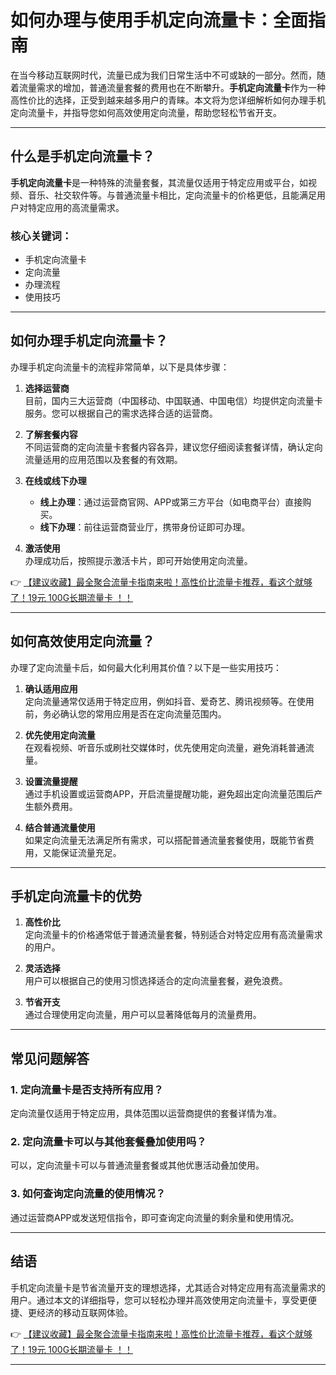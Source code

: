 # 如何办理与使用手机定向流量卡：全面指南

在当今移动互联网时代，流量已成为我们日常生活中不可或缺的一部分。然而，随着流量需求的增加，普通流量套餐的费用也在不断攀升。**手机定向流量卡**作为一种高性价比的选择，正受到越来越多用户的青睐。本文将为您详细解析如何办理手机定向流量卡，并指导您如何高效使用定向流量，帮助您轻松节省开支。

---

## 什么是手机定向流量卡？

**手机定向流量卡**是一种特殊的流量套餐，其流量仅适用于特定应用或平台，如视频、音乐、社交软件等。与普通流量卡相比，定向流量卡的价格更低，且能满足用户对特定应用的高流量需求。

### 核心关键词：
- 手机定向流量卡
- 定向流量
- 办理流程
- 使用技巧

---

## 如何办理手机定向流量卡？

办理手机定向流量卡的流程非常简单，以下是具体步骤：

1. **选择运营商**  
   目前，国内三大运营商（中国移动、中国联通、中国电信）均提供定向流量卡服务。您可以根据自己的需求选择合适的运营商。

2. **了解套餐内容**  
   不同运营商的定向流量卡套餐内容各异，建议您仔细阅读套餐详情，确认定向流量适用的应用范围以及套餐的有效期。

3. **在线或线下办理**  
   - **线上办理**：通过运营商官网、APP或第三方平台（如电商平台）直接购买。
   - **线下办理**：前往运营商营业厅，携带身份证即可办理。

4. **激活使用**  
   办理成功后，按照提示激活卡片，即可开始使用定向流量。

👉 [【建议收藏】最全聚合流量卡指南来啦！高性价比流量卡推荐，看这个就够了！19元 100G长期流量卡 ！！](https://bit.ly/Liuliangka)

---

## 如何高效使用定向流量？

办理了定向流量卡后，如何最大化利用其价值？以下是一些实用技巧：

1. **确认适用应用**  
   定向流量通常仅适用于特定应用，例如抖音、爱奇艺、腾讯视频等。在使用前，务必确认您的常用应用是否在定向流量范围内。

2. **优先使用定向流量**  
   在观看视频、听音乐或刷社交媒体时，优先使用定向流量，避免消耗普通流量。

3. **设置流量提醒**  
   通过手机设置或运营商APP，开启流量提醒功能，避免超出定向流量范围后产生额外费用。

4. **结合普通流量使用**  
   如果定向流量无法满足所有需求，可以搭配普通流量套餐使用，既能节省费用，又能保证流量充足。

---

## 手机定向流量卡的优势

1. **高性价比**  
   定向流量卡的价格通常低于普通流量套餐，特别适合对特定应用有高流量需求的用户。

2. **灵活选择**  
   用户可以根据自己的使用习惯选择适合的定向流量套餐，避免浪费。

3. **节省开支**  
   通过合理使用定向流量，用户可以显著降低每月的流量费用。

---

## 常见问题解答

### 1. 定向流量卡是否支持所有应用？  
定向流量仅适用于特定应用，具体范围以运营商提供的套餐详情为准。

### 2. 定向流量卡可以与其他套餐叠加使用吗？  
可以，定向流量卡可以与普通流量套餐或其他优惠活动叠加使用。

### 3. 如何查询定向流量的使用情况？  
通过运营商APP或发送短信指令，即可查询定向流量的剩余量和使用情况。

---

## 结语

手机定向流量卡是节省流量开支的理想选择，尤其适合对特定应用有高流量需求的用户。通过本文的详细指导，您可以轻松办理并高效使用定向流量卡，享受更便捷、更经济的移动互联网体验。

👉 [【建议收藏】最全聚合流量卡指南来啦！高性价比流量卡推荐，看这个就够了！19元 100G长期流量卡 ！！](https://bit.ly/Liuliangka)

---